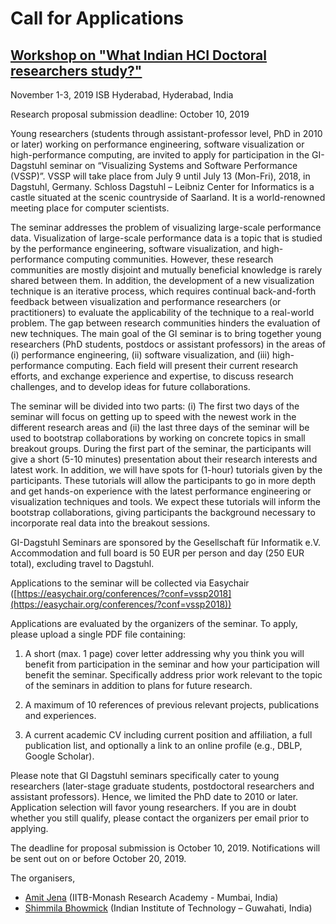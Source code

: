 # Call for Applications

## [Workshop on "What Indian HCI Doctoral researchers study?"](https://)

November 1-3, 2019
ISB Hyderabad, Hyderabad, India


Research proposal submission deadline: October 10, 2019

Young researchers (students through assistant-professor level, PhD in 2010 or later) working on performance engineering, software visualization or high-performance computing, are invited to apply for participation in the GI-Dagstuhl seminar on “Visualizing Systems and Software Performance (VSSP)”. VSSP will take place from July 9 until July 13 (Mon-Fri), 2018, in Dagstuhl, Germany. Schloss Dagstuhl – Leibniz Center for Informatics is a castle situated at the scenic countryside of Saarland. It is a world-renowned meeting place for computer scientists.

The seminar addresses the problem of visualizing large-scale performance data. Visualization of large-scale performance data is a topic that is studied by the performance engineering, software visualization, and high-performance computing communities. However, these research communities are mostly disjoint and mutually beneficial knowledge is rarely shared between them. In addition, the development of a new visualization technique is an iterative process, which requires continual back-and-forth feedback between visualization and performance researchers (or practitioners) to evaluate the applicability of the technique to a real-world problem. The gap between research communities hinders the evaluation of new techniques. The main goal of the GI seminar is to bring together young researchers (PhD students, postdocs or assistant professors) in the areas of (i) performance engineering, (ii) software visualization, and (iii) high-performance computing. Each field will present their current research efforts, and exchange experience and expertise, to discuss research challenges, and to develop ideas for future collaborations.

The seminar will be divided into two parts: (i) The first two days of the seminar will focus on getting up to speed with the newest work in the different research areas and (ii) the last three days of the seminar will be used to bootstrap collaborations by working on concrete topics in small breakout groups. During the first part of the seminar, the participants will give a short (5-10 minutes) presentation about their research interests and latest work. In addition, we will have spots for (1-hour) tutorials given by the participants. These tutorials will allow the participants to go in more depth and get hands-on experience with the latest performance engineering or visualization techniques and tools. We expect these tutorials will inform the bootstrap collaborations, giving participants the background necessary to incorporate real data into the breakout sessions.

GI-Dagstuhl Seminars are sponsored by the Gesellschaft für Informatik e.V. Accommodation and full board is 50 EUR per person and day (250 EUR total), excluding travel to Dagstuhl.

Applications to the seminar will be collected via Easychair
([https://easychair.org/conferences/?conf=vssp2018](https://easychair.org/conferences/?conf=vssp2018))

Applications are evaluated by the organizers of the seminar. To apply, please upload a single PDF file containing:

1. A short (max. 1 page) cover letter addressing why you think you will
    benefit from participation in the seminar and how your
    participation will benefit the seminar. Specifically address prior
    work relevant to the topic of the seminars in addition to plans for
    future research.

2. A maximum of 10 references of previous relevant projects, publications and experiences.

3. A current academic CV including current position and affiliation, a
    full publication list, and optionally a link to an online profile
    (e.g., DBLP, Google Scholar).

Please note that GI Dagstuhl seminars specifically cater to young researchers (later-stage graduate students, postdoctoral researchers and assistant professors). Hence, we limited the PhD date to 2010 or later. Application selection will favor young researchers. If you are in doubt whether you still qualify, please contact the organizers per email prior to  applying.

The deadline for proposal submission is October 10, 2019. Notifications will be sent out on or before October 20, 2019.

The organisers,

- [Amit Jena](https://www.vis.wiwi.uni-due.de/en/team/fabian-beck/) (IITB-Monash Research Academy - Mumbai, India)
- [Shimmila Bhowmick](http://bergel.eu) (Indian Institute of Technology – Guwahati, India)

